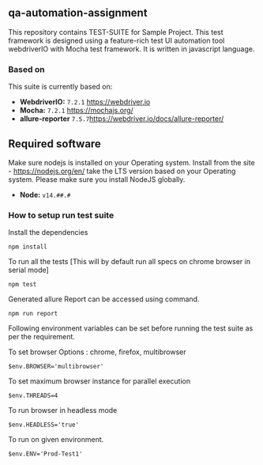 ## qa-automation-assignment

This repository contains TEST-SUITE for Sample Project.
This test framework is designed using a feature-rich test UI automation tool webdriverIO with  Mocha test framework. It is written in javascript language.

### Based on

This suite is currently based on:
- **WebdriverIO:** `7.2.1` https://webdriver.io
- **Mocha:** `7.2.1` https://mochajs.org/
- **allure-reporter** `7.5.7`https://webdriver.io/docs/allure-reporter/ 

## Required software

Make sure nodejs is installed on your Operating system.
Install from the site - https://nodejs.org/en/  take the LTS version based on your Operating system. Please make sure you install NodeJS globally.
- **Node:** `v14.##.#`

### How to setup run test suite

Install the dependencies 
```
npm install
```

To run all the tests [This will by default run all specs on chrome browser in serial mode]
```
npm test
```

Generated allure Report can be accessed using command.
```
npm run report
```

Following environment variables can be set before running the test suite as per the requirement.

To set browser
Options : chrome, firefox, multibrowser
```
$env.BROWSER='multibrowser'
```

To set maximum browser instance for parallel execution
```
$env.THREADS=4
```

To run browser in headless mode
```
$env.HEADLESS='true'
```

To run on given environment.
```
$env.ENV='Prod-Test1'
```


